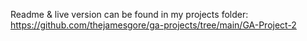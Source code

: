 Readme & live version can be found in my projects folder: https://github.com/thejamesgore/ga-projects/tree/main/GA-Project-2

